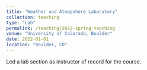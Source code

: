```yaml
---
title: "Weather and Atmopshere Laboratory"
collection: teaching
type: "Lab"
permalink: /teaching/2022-spring-teaching
venue: "University of Colorado, Boulder"
date: 2022-01-01
location: "Boulder, CO"
---
```


Led a lab section as instructor of record for the course.